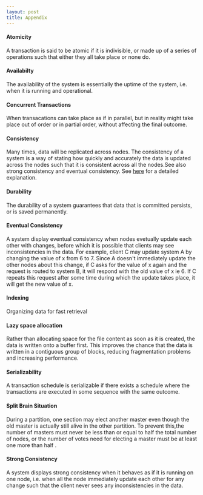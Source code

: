 ```yaml
---
layout: post
title: Appendix
---
```


#### Atomicity 
A transaction is said to be atomic if it is indivisible, or made up of a series of operations such that either they all take place or none do.

#### Availabilty 
The availability of the system is essentially the uptime of the system, i.e. when it is running and operational. 

#### Concurrent Transactions
When transacations can take place as if in parallel, but in reality might take place out of order or in partial order, without affecting the final outcome.

#### Consistency
Many times, data will be replicated across nodes. The consistency of a system is a way of stating how quickly and accurately the data is updated across the nodes such that it is consistent across all the nodes.See also strong consistency and eventual consistency.
See [here](https://mwhittaker.github.io/consistency_in_distributed_systems/1_baseball.html) for a detailed explanation.

#### Durability
The durability of a system guarantees that data that is committed persists, or is saved permanently.

#### Eventual Consistency
A system display eventual consistency when nodes evetually update each other with changes, before which it is possible that clients may see inconsistencies in the data. For example, client C may update system A by changing the value of x from 6 to 7. Since A doesn't immediately update the other nodes about this change, if C asks for the value of x again and the request is routed to system B, it will respond with the old value of x ie 6. If C repeats this request after some time during which the update takes place, it will get the new value of x.

#### Indexing
Organizing data for fast retrieval

#### Lazy space allocation
Rather than allocating space for the file content as soon as it is created, the data is written onto a buffer first. This improves the chance that the data is written in a contiguous group of blocks, reducing fragmentation problems and increasing performance. 

#### Serializability 
A transaction schedule is serializable if there exists a schedule where the transactions are executed in some sequence with the same outcome.

#### Split Brain Situation
During a partition, one section may elect another master even though the old master is actually still alive
in the other partition. To prevent this,the number of masters must never be less than or equal to half the 
total number of nodes, or the number of votes need for electing a master must be at least one more than half .

#### Strong Consistency
A system displays strong consistency when it behaves as if it is running on one node, i.e. when all the node immediately update each other for any change such that the client never sees any inconsistencies in the data.

